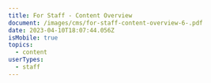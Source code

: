 ```yaml
---
title: For Staff - Content Overview
document: /images/cms/for-staff-content-overview-6-.pdf
date: 2023-04-10T18:07:44.056Z
isMobile: true
topics:
  - content
userTypes:
  - staff
---
```

